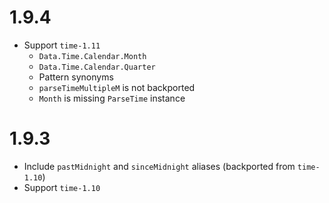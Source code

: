 # 1.9.4

- Support `time-1.11`
  - `Data.Time.Calendar.Month`
  - `Data.Time.Calendar.Quarter`
  - Pattern synonyms
  - `parseTimeMultipleM` is not backported
  - `Month` is missing `ParseTime` instance

# 1.9.3

- Include `pastMidnight` and `sinceMidnight` aliases (backported from `time-1.10`)
- Support `time-1.10`
